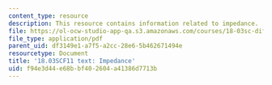 ```yaml
---
content_type: resource
description: This resource contains information related to impedance.
file: https://ol-ocw-studio-app-qa.s3.amazonaws.com/courses/18-03sc-differential-equations-fall-2011/f94e3d44e68bbf402604a41386d7713b_MIT18_03SCF11_s20_2text.pdf
file_type: application/pdf
parent_uid: df3149e1-a7f5-a2cc-28e6-5b462671494e
resourcetype: Document
title: '18.03SCF11 text: Impedance'
uid: f94e3d44-e68b-bf40-2604-a41386d7713b
---
```

